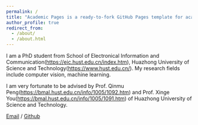 ```yaml
---
permalink: /
title: "Academic Pages is a ready-to-fork GitHub Pages template for academic personal websites"
author_profile: true
redirect_from: 
  - /about/
  - /about.html
---
```


I am a PhD student from School of Electronical Information and Communication(https://eic.hust.edu.cn/index.htm), Huazhong University of Science and Technology(https://www.hust.edu.cn/). My research fields include computer vision, machine learning.

I am very fortunate to be advised by Prof. Qinmu Peng(https://bmal.hust.edu.cn/info/1005/1092.htm) and Prof. Xinge You(https://bmal.hust.edu.cn/info/1005/1091.htm) of Huazhong University of Science and Technology.

[Email](lichangwei@hust.edu.cn) / [Github](https://github.com/JefferentLi)

